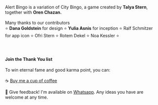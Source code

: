 Alert Bingo is a variation of City Bingo, a game created by <strong>Talya Stern</strong>, together with <strong>Oren Chazan.</strong><br /> 
<br /> 
Many thanks to our contributors<br /> 
⭐ <strong>Dana Goldstein</strong> for design ⭐ <strong>Yulia Asnis</strong> for inception ⭐ Ralf Schmitzer for app icon ⭐ Ofri Stern ⭐ Rotem Dekel ⭐ Noa Kessler ⭐
<br />  
<br />  
#### Join the Thank You list
To win eternal fame and good karma point, you can: <br /> <br /> 
  ☕ [Buy me a cup of coffee](https://www.buymeacoffee.com/talyastern)<br /> 

  💬 Give feedback! I'm available on [Whatsapp](https://wa.link/hy2h8j). Any ideas you have are welcome at any time.<br /> 